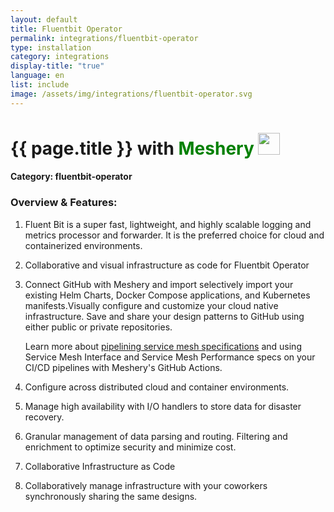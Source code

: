 ```yaml
---
layout: default
title: Fluentbit Operator
permalink: integrations/fluentbit-operator
type: installation
category: integrations
display-title: "true"
language: en
list: include
image: /assets/img/integrations/fluentbit-operator.svg
---
```


<h1>{{ page.title }} with <span style="font-weight: bold; color: green;">Meshery</span> <img src="{{ page.image }}" style="width: 35px; height: 35px;" /></h1>


#### Category: fluentbit-operator

### Overview & Features:
1. Fluent Bit is a super fast, lightweight, and highly scalable logging and metrics processor and forwarder. It is the preferred choice for cloud and containerized environments.

2. Collaborative and visual infrastructure as code for Fluentbit Operator

4. 
    Connect GitHub with Meshery and import selectively import your existing Helm Charts, Docker Compose applications, and Kubernetes manifests.Visually configure and customize your cloud native infrastructure.
    Save and share your design patterns to GitHub using either public or private repositories.



    Learn more about <a href="/blog/service-mesh-specifications/pipelining-service-mesh-specifications">pipelining service mesh specifications</a> and using Service Mesh Interface and Service Mesh Performance specs on your CI/CD pipelines with Meshery's GitHub Actions.



5. Configure across distributed cloud and container environments. 

6. Manage high availability with I/O handlers to store data for disaster recovery.

7. Granular management of data parsing and routing. Filtering and enrichment to optimize security and minimize cost.

8. Collaborative Infrastructure as Code

9. Collaboratively manage infrastructure with your coworkers synchronously sharing the same designs.

